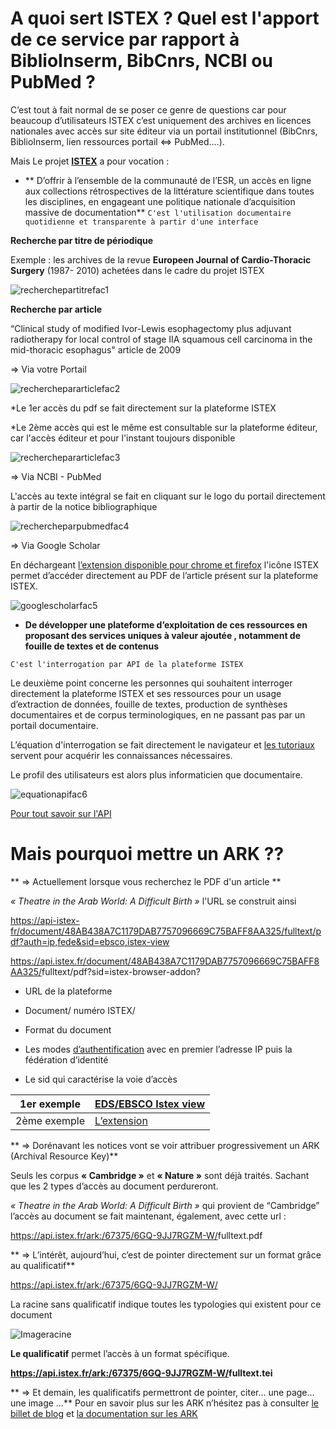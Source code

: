 #  A quoi sert ISTEX ? Quel est l'apport de ce service par rapport à BiblioInserm, BibCnrs, NCBI ou PubMed ?


C’est tout à fait normal de se poser ce genre de questions car pour beaucoup d’utilisateurs ISTEX c’est uniquement des archives en licences nationales avec accès sur  site éditeur via un portail institutionnel (BibCnrs, BiblioInserm, lien ressources portail <=> PubMed....).
 
Mais Le projet **[ISTEX](https://www.istex.fr/ )** a pour vocation :
 
- ** D’offrir à l’ensemble de la communauté de l’ESR, un accès en ligne aux collections rétrospectives de la littérature scientifique dans toutes les disciplines, en engageant une politique nationale d’acquisition massive de documentation** 
 `C'est l'utilisation documentaire quotidienne et transparente à partir d'une interface` 




 

**Recherche par titre de périodique**

Exemple : les archives de la revue **Europeen Journal of Cardio-Thoracic Surgery** (1987- 2010) achetées dans le cadre du projet ISTEX 


![ recherchepartitrefac1](img/fac1.JPG)
 
 

**Recherche par article**


 
“Clinical study of modified Ivor-Lewis esophagectomy plus adjuvant radiotherapy for local control of stage IIA squamous cell carcinoma in the mid-thoracic esophagus" 
 article de 2009


=> Via votre Portail


![ recherchepararticlefac2](img/fac2.JPG)

 
 
 *Le 1er accès du pdf se fait directement sur la plateforme ISTEX

 *Le 2ème accès qui est le même est consultable sur la plateforme éditeur, car l'accès éditeur et pour l'instant toujours disponible



![ recherchepararticlefac3](img/fac3.JPG)
 

=> Via NCBI - PubMed 


L'accès au texte intégral se fait en cliquant sur le logo du portail directement à partir de la notice bibliographique 



![ rechercheparpubmedfac4](img/fac4.JPG)


=> Via Google Scholar

 
En déchargeant [l’extension disponible pour chrome et firefox](https://addons.istex.fr/) l'icône ISTEX permet d’accéder directement au PDF de l’article présent sur la plateforme ISTEX.


![ googlescholarfac5](img/fac5.JPG)

 
 - **De développer une plateforme d’exploitation de ces ressources en proposant des services uniques à valeur ajoutée , notamment de fouille de textes et de contenus**

 `C'est l'interrogation par API de la plateforme ISTEX`



Le deuxième point concerne les personnes qui souhaitent interroger directement la plateforme ISTEX et ses ressources pour un usage d’extraction de données, fouille de textes, production de synthèses documentaires et de corpus terminologiques, en ne passant pas par un portail documentaire.
 
L’équation d'interrogation se fait directement le navigateur et [les tutoriaux](http://www.inist.fr/?Tutoriels-Interrogation-de-l-API&lang=fr) servent pour acquérir les connaissances nécessaires.


Le profil des utilisateurs est alors plus informaticien que documentaire.
 

 ![equationapifac6](img/fac6.JPG)

[Pour tout savoir sur l'API](https://api.istex.fr/documentation/)


#  Mais pourquoi mettre un ARK ??
 
** => Actuellement lorsque vous recherchez le PDF d'un article ** 


 _« Theatre in the Arab World: A Difficult Birth »_ l'URL se construit ainsi

 
<a href="https://api-istex-fr/document/48AB438A7C1179DAB7757096669C75BAFF8AA325/fulltext/pdf?auth=ip,fede&sid=ebsco,istex-view"><span class="mandParam">https://api-istex-fr/document/48AB438A7C1179DAB7757096669C75BAFF8AA325/</span>fulltext/pdf?auth=ip,fede&sid=ebsco,istex-view</a>

<a href="https://api.istex.fr/document/48AB438A7C1179DAB7757096669C75BAFF8AA325/fulltext/pdf?sid=istex-browser-addon?"><span class="mandParam">https://api.istex.fr/document/48AB438A7C1179DAB7757096669C75BAFF8AA325/</span>fulltext/pdf?sid=istex-browser-addon?</a>


* <span class="mandParam">URL de la plateforme</span>

* <span class="mandParam">Document/ numéro ISTEX/</span>

* Format du document

* Les modes [d’authentification]( https://api.istex.fr/documentation/access/) avec en premier l’adresse IP puis la fédération d’identité 

* Le sid qui caractérise la voie d’accès   

|1er exemple |[EDS/EBSCO Istex view](https://doc.istex.fr/users/discovery/)|
|----------|-----------------------------------------|
|2ème exemple|[L’extension](https://addons.istex.fr/)|


 
 ** => Dorénavant les notices vont se voir attribuer progressivement un ARK (Archival Resource Key)**

Seuls les corpus **« Cambridge »** et **« Nature »** sont déjà traités.
Sachant que les 2 types d’accès au document perdureront.
 
 _« Theatre in the Arab World: A Difficult Birth »_ qui provient de “Cambridge” l’accès au document se fait maintenant, également, avec cette url :

  <a href="https://api.istex.fr/ark:/67375/6GQ-9JJ7RGZM-W/fulltext.pdf"><span class="mandParam">https://api.istex.fr/ark:/67375/6GQ-9JJ7RGZM-W/</span><span class="vertgras">fulltext.pdf</a>
 
** => L’intérêt, aujourd’hui, c’est de pointer directement sur un format grâce <span class="vertgras">au qualificatif</a>**
				
<a href="https://api.istex.fr/ark:/67375/6GQ-9JJ7RGZM-W/"><span class="mandParam">https://api.istex.fr/ark:/67375/6GQ-9JJ7RGZM-W/</span></a>

La racine sans qualificatif indique toutes les typologies qui existent pour ce document

 ![Imageracine](img/ark.jpg)

**<span class="vertgras">Le qualificatif</a>** permet l’accès à un format spécifique.
 
**<a href="https://api.istex.fr/ark:/67375/6GQ-9JJ7RGZM-W/fulltext.tei"><span class="mandParam">https://api.istex.fr/ark:/67375/6GQ-9JJ7RGZM-W/</span><span class="vertgras">fulltext.tei</a>** 

** => Et demain, les qualificatifs permettront de pointer, citer… une page…une image …** 
Pour en savoir plus sur les ARK n’hésitez pas à consulter [le billet de blog](http://blog.istex.fr/des-ark-dans-istex/) et [la documentation sur les ARK](https://api.istex.fr/documentation/ark/)
 

  








